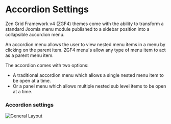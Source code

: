 Accordion Settings
====

Zen Grid Framework v4 (ZGF4) themes come with the ability to transform a standard Joomla menu module published to a sidebar position into a collapsible accordion menu.

An accordion menu allows the user to view nested menu items in a menu by clicking on the parent item. ZGF4 menu's allow any type of menu item to act as a parent menu item.

The accordion comes with two options:
- A traditional accordion menu which allows a single nested menu item to be open at a time.
- Or a panel menu which allows multiple nested sub level items to be open at a time.


### Accordion settings
![General Layout](/zen-grid-framework-4/images/menu/accordion.jpg)
  